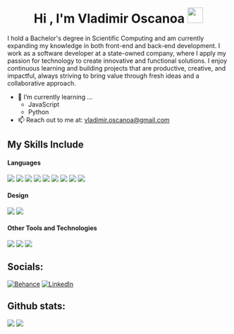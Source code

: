 <h1 align="center"><b>Hi , I'm Vladimir Oscanoa </b><img src="https://media.giphy.com/media/hvRJCLFzcasrR4ia7z/giphy.gif" width="35"></h1>
<!--  -->
<!-- <img align="right" width=300px alt="Unicorn" src="https://c.tenor.com/GN73MKBawZYAAAAi/busy-cute.gif" /> -->

<!-- <img src="https://media.giphy.com/media/ObNTw8Uzwy6KQ/giphy.gif" width="30px">&nbsp; -->

<!-- **_About me_** -->

I hold a Bachelor's degree in Scientific Computing and am currently expanding my knowledge in both front-end and back-end development. I work as a software developer at a state-owned company, where I apply my passion for technology to create innovative and functional solutions. I enjoy continuous learning and building projects that are productive, creative, and impactful, always striving to bring value through fresh ideas and a collaborative approach.

- 🌱 I’m currently learning ...
  - JavaScript
  - Python
- 📫 Reach out to me at: <a href="vladimir.oscanoa@gmail.com">vladimir.oscanoa@gmail.com</a>

## My Skills Include

<h4> Languages </h4>
<span> 
  <img src="https://img.shields.io/badge/HTML5-E34F26?style=for-the-badge&logo=html5&logoColor=white">
  <img src="https://img.shields.io/badge/CSS3-1572B6?style=for-the-badge&logo=css3&logoColor=white">
  <img src="https://img.shields.io/badge/JavaScript-F7DF1E?style=for-the-badge&logo=javascript&logoColor=black">
  <img src="https://img.shields.io/badge/python-3670A0?style=for-the-badge&logo=python&logoColor=ffdd54">

  <img src="https://img.shields.io/badge/markdown-%23000000.svg?style=for-the-badge&logo=markdown&logoColor=white">
  <img src="https://img.shields.io/badge/bash_script-%23121011.svg?style=for-the-badge&logo=gnu-bash&logoColor=white">
  <img src="https://img.shields.io/badge/latex-%23008080.svg?style=for-the-badge&logo=latex&logoColor=white">
  <img src="https://img.shields.io/badge/postgres-%23316192.svg?style=for-the-badge&logo=postgresql&logoColor=white">
  <img src="https://img.shields.io/badge/MySQL-00000F?style=for-the-badge&logo=mysql&logoColor=white">
</span>
<h4> Design </h4>
<span>
<img src="https://img.shields.io/badge/Adobe%20XD-470137?style=for-the-badge&logo=Adobe%20XD&logoColor=#FF61F6">
<img src="https://img.shields.io/badge/Sketch-FFB387?style=for-the-badge&logo=sketch&logoColor=black">

</span>

<h4> Other Tools and Technologies </h4>
<span>
  <img src="https://img.shields.io/badge/Git-F05032?style=for-the-badge&logo=git&logoColor=white">
  <img src="https://img.shields.io/badge/jira-%230A0FFF.svg?style=for-the-badge&logo=jira&logoColor=white">
  <img src="https://img.shields.io/badge/Notion-%23000000.svg?style=for-the-badge&logo=notion&logoColor=white">

</span>

## Socials:

[![Behance](https://img.shields.io/badge/Behance-1769ff?logo=behance&logoColor=white)](https://behance.net/vladimiroscanoa) [![LinkedIn](https://img.shields.io/badge/LinkedIn-%230077B5.svg?logo=linkedin&logoColor=white)](https://linkedin.com/in/vladimiroscanoa)

<h2>Github stats:</h2>

[![](https://github-readme-stats.vercel.app/api?username=VladimirOscanoaC&show_icons=true&theme=tokyonight&hide_border=true&locale=en)](https://github.com/VladimirOscanoaC)
[![](https://github-readme-streak-stats.herokuapp.com/?user=VladimirOscanoaC&theme=material-palenight)](https://github.com/VladimirOscanoaC)

</div>
